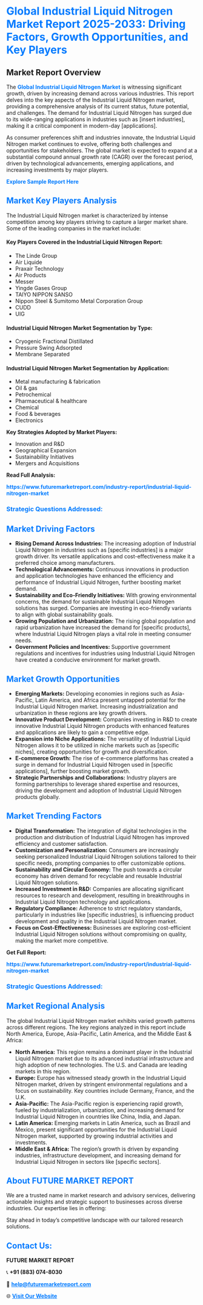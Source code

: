 <h1 style="color: #007BFF;">Global Industrial Liquid Nitrogen Market Report 2025-2033: Driving Factors, Growth Opportunities, and Key Players</h1>

<section id="overview">
<h2>Market Report Overview</h2>
<p>The <a href="https://www.futuremarketreport.com/industry-report/industrial-liquid-nitrogen-market" style="color: #007BFF; text-decoration: none;"><strong>Global Industrial Liquid Nitrogen Market</strong></a> is witnessing significant growth, driven by increasing demand across various industries. This report delves into the key aspects of the Industrial Liquid Nitrogen market, providing a comprehensive analysis of its current status, future potential, and challenges. The demand for Industrial Liquid Nitrogen has surged due to its wide-ranging applications in industries such as [insert industries], making it a critical component in modern-day [applications].</p>
<p>As consumer preferences shift and industries innovate, the Industrial Liquid Nitrogen market continues to evolve, offering both challenges and opportunities for stakeholders. The global market is expected to expand at a substantial compound annual growth rate (CAGR) over the forecast period, driven by technological advancements, emerging applications, and increasing investments by major players.</p>
</section>

<section id="overview">
<p><a href="https://www.futuremarketreport.com/request-sample/reportId=54783" style="color: #007BFF; text-decoration: none;"><strong>Explore Sample Report Here</strong></a></p>
</section>

<section id="key-players">
<h2 style="color: #007BFF;">Market Key Players Analysis</h2>
<p>The Industrial Liquid Nitrogen market is characterized by intense competition among key players striving to capture a larger market share. Some of the leading companies in the market include:</p>
<h4>Key Players Covered in the Industrial Liquid Nitrogen Report:</h4>
<ul><li>The Linde Group</li><li>Air Liquide</li><li>Praxair Technology</li><li>Air Products</li><li>Messer</li><li>Yingde Gases Group</li><li>TAIYO NIPPON SANSO</li><li>Nippon Steel &amp; Sumitomo Metal Corporation Group</li><li>CUDD</li><li>UIG</li></ul>
<h4>Industrial Liquid Nitrogen Market Segmentation by Type:</h4>
<ul><li>Cryogenic Fractional Distillated</li><li>Pressure Swing Adsorpted</li><li>Membrane Separated</li></ul>

<h4>Industrial Liquid Nitrogen Market Segmentation by Application:</h4>
<ul><li>Metal manufacturing &amp; fabrication</li><li>Oil &amp; gas</li><li>Petrochemical</li><li>Pharmaceutical &amp; healthcare</li><li>Chemical</li><li>Food &amp; beverages</li><li>Electronics</li></ul>
<p><strong>Key Strategies Adopted by Market Players:</strong></p>
<ul>
<li>Innovation and R&D</li>
<li>Geographical Expansion</li>
<li>Sustainability Initiatives</li>
<li>Mergers and Acquisitions</li>
</ul>
</section>

<section>
<p><strong>Read Full Analysis: </strong></p><a href="https://www.futuremarketreport.com/industry-report/industrial-liquid-nitrogen-market" style="color: #007BFF; text-decoration: none;"><strong>https://www.futuremarketreport.com/industry-report/industrial-liquid-nitrogen-market</strong></a>
<h3 style="color: #007BFF;">Strategic Questions Addressed:</h3>
</section>

<section id="driving-factors">
<h2 style="color: #007BFF;">Market Driving Factors</h2>
<ul>
<li><strong>Rising Demand Across Industries:</strong> The increasing adoption of Industrial Liquid Nitrogen in industries such as [specific industries] is a major growth driver. Its versatile applications and cost-effectiveness make it a preferred choice among manufacturers.</li>
<li><strong>Technological Advancements:</strong> Continuous innovations in production and application technologies have enhanced the efficiency and performance of Industrial Liquid Nitrogen, further boosting market demand.</li>
<li><strong>Sustainability and Eco-Friendly Initiatives:</strong> With growing environmental concerns, the demand for sustainable Industrial Liquid Nitrogen solutions has surged. Companies are investing in eco-friendly variants to align with global sustainability goals.</li>
<li><strong>Growing Population and Urbanization:</strong> The rising global population and rapid urbanization have increased the demand for [specific products], where Industrial Liquid Nitrogen plays a vital role in meeting consumer needs.</li>
<li><strong>Government Policies and Incentives:</strong> Supportive government regulations and incentives for industries using Industrial Liquid Nitrogen have created a conducive environment for market growth.</li>
</ul>
</section>

<section id="growth-opportunities">
<h2 style="color: #007BFF;">Market Growth Opportunities</h2>
<ul>
<li><strong>Emerging Markets:</strong> Developing economies in regions such as Asia-Pacific, Latin America, and Africa present untapped potential for the Industrial Liquid Nitrogen market. Increasing industrialization and urbanization in these regions are key growth drivers.</li>
<li><strong>Innovative Product Development:</strong> Companies investing in R&D to create innovative Industrial Liquid Nitrogen products with enhanced features and applications are likely to gain a competitive edge.</li>
<li><strong>Expansion into Niche Applications:</strong> The versatility of Industrial Liquid Nitrogen allows it to be utilized in niche markets such as [specific niches], creating opportunities for growth and diversification.</li>
<li><strong>E-commerce Growth:</strong> The rise of e-commerce platforms has created a surge in demand for Industrial Liquid Nitrogen used in [specific applications], further boosting market growth.</li>
<li><strong>Strategic Partnerships and Collaborations:</strong> Industry players are forming partnerships to leverage shared expertise and resources, driving the development and adoption of Industrial Liquid Nitrogen products globally.</li>
</ul>
</section>

<section id="trending-factors">
<h2 style="color: #007BFF;">Market Trending Factors</h2>
<ul>
<li><strong>Digital Transformation:</strong> The integration of digital technologies in the production and distribution of Industrial Liquid Nitrogen has improved efficiency and customer satisfaction.</li>
<li><strong>Customization and Personalization:</strong> Consumers are increasingly seeking personalized Industrial Liquid Nitrogen solutions tailored to their specific needs, prompting companies to offer customizable options.</li>
<li><strong>Sustainability and Circular Economy:</strong> The push towards a circular economy has driven demand for recyclable and reusable Industrial Liquid Nitrogen solutions.</li>
<li><strong>Increased Investment in R&D:</strong> Companies are allocating significant resources to research and development, resulting in breakthroughs in Industrial Liquid Nitrogen technology and applications.</li>
<li><strong>Regulatory Compliance:</strong> Adherence to strict regulatory standards, particularly in industries like [specific industries], is influencing product development and quality in the Industrial Liquid Nitrogen market.</li>
<li><strong>Focus on Cost-Effectiveness:</strong> Businesses are exploring cost-efficient Industrial Liquid Nitrogen solutions without compromising on quality, making the market more competitive.</li>
</ul>
</section>

<section>
<p><strong>Get Full Report: </strong></p><a href="https://www.futuremarketreport.com/industry-report/industrial-liquid-nitrogen-market" style="color: #007BFF; text-decoration: none;"><strong>https://www.futuremarketreport.com/industry-report/industrial-liquid-nitrogen-market</strong></a>
<h3 style="color: #007BFF;">Strategic Questions Addressed:</h3>
</section>


<section id="regional-analysis">
<h2 style="color: #007BFF;">Market Regional Analysis</h2>
<p>The global Industrial Liquid Nitrogen market exhibits varied growth patterns across different regions. The key regions analyzed in this report include North America, Europe, Asia-Pacific, Latin America, and the Middle East & Africa:</p>
<ul>
<li><strong>North America:</strong> This region remains a dominant player in the Industrial Liquid Nitrogen market due to its advanced industrial infrastructure and high adoption of new technologies. The U.S. and Canada are leading markets in this region.</li>
<li><strong>Europe:</strong> Europe has witnessed steady growth in the Industrial Liquid Nitrogen market, driven by stringent environmental regulations and a focus on sustainability. Key countries include Germany, France, and the U.K.</li>
<li><strong>Asia-Pacific:</strong> The Asia-Pacific region is experiencing rapid growth, fueled by industrialization, urbanization, and increasing demand for Industrial Liquid Nitrogen in countries like China, India, and Japan.</li>
<li><strong>Latin America:</strong> Emerging markets in Latin America, such as Brazil and Mexico, present significant opportunities for the Industrial Liquid Nitrogen market, supported by growing industrial activities and investments.</li>
<li><strong>Middle East & Africa:</strong> The region’s growth is driven by expanding industries, infrastructure development, and increasing demand for Industrial Liquid Nitrogen in sectors like [specific sectors].</li>
</ul>
</section>

<footer>
<h2 style="color: #007BFF;">About FUTURE MARKET REPORT</h2>
<p>We are a trusted name in market research and advisory services, delivering actionable insights and strategic support to businesses across diverse industries. Our expertise lies in offering:</p>

<p>Stay ahead in today’s competitive landscape with our tailored research solutions.</p>

<h2 style="color: #007BFF;">Contact Us:</h2>
<p><strong>FUTURE MARKET REPORT</strong></p>
<p>📞 <strong>+91 (883) 074-8030</strong></p>
<p>📧 <strong><a href="mailto:help@futuremarketreport.com" style="color: #007BFF;">help@futuremarketreport.com</a></strong></p>
<p>🌐 <strong><a href="https://www.futuremarketreport.com/" style="color: #007BFF;">Visit Our Website</a></strong></p>
</footer>